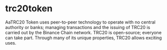 # trc20token
AaTRC20 Token uses peer-to-peer technology to operate with no central authority or banks; managing transactions and the issuing of TRC20 is carried out by the Binance Chain network. TRC20 is open-source; everyone can take part. Through many of its unique properties, TRC20 allows exciting uses.
